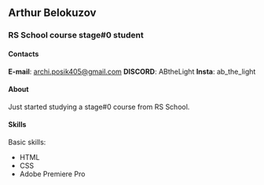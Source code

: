 ## Arthur Belokuzov ##
### RS School course stage#0 student ###

#### Contacts ####

**E-mail**: archi.posik405@gmail.com
**DISCORD**: ABtheLight
**Insta**: ab_the_light

#### About ####

Just started studying a stage#0 course from RS School.

#### Skills ####

Basic skills:
* HTML
* CSS
* Adobe Premiere Pro


